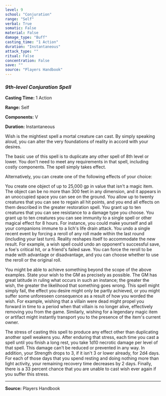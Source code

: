 ```yaml
---
level: 9
school: "Conjuration"
range: "Self"
verbal: True
somatic: False
material: False
damage_type: "Buff"
casting_time: "1 Action"
duration: "Instantaneous"
attack_type: ""
ritual: False
concentration: False
save: ""
source: "Players Handbook"
---
```


### *9th-level Conjuration Spell*

**Casting Time:** 1 Action

**Range:** Self

**Components:** V

**Duration:** Instantaneous

Wish is the mightiest spell a mortal creature can cast. By simply speaking aloud, you can alter the very foundations of reality in accord with your desires.
 
 The basic use of this spell is to duplicate any other spell of 8th level or lower. You don't need to meet any requirements in that spell, including costly components. The spell simply takes effect.
 
 Alternatively, you can create one of the following effects of your choice:
 
  You create one object of up to 25,000 gp in value that isn't a magic item. The object can be no more than 300 feet in any dimension, and it appears in an unoccupied space you can see on the ground.
  You allow up to twenty creatures that you can see to regain all hit points, and you end all effects on them described in the greater restoration spell.
  You grant up to ten creatures that you can see resistance to a damage type you choose.
  You grant up to ten creatures you can see immunity to a single spell or other magical effect for 8 hours. For instance, you could make yourself and all your companions immune to a lich's life drain attack.
  You undo a single recent event by forcing a reroll of any roll made within the last round (including your last turn). Reality reshapes itself to accommodate the new result. For example, a wish spell could undo an opponent's successful save, a foe's critical hit, or a friend's failed save. You can force the reroll to be made with advantage or disadvantage, and you can choose whether to use the reroll or the original roll.
 
  
 You might be able to achieve something beyond the scope of the above examples. State your wish to the GM as precisely as possible. The GM has great latitude in ruling what occurs in such an instance; the greater the wish, the greater the likelihood that something goes wrong. This spell might simply fail, the effect you desire might only be partly achieved, or you might suffer some unforeseen consequence as a result of how you worded the wish. For example, wishing that a villain were dead might propel you forward in time to a period when that villain is no longer alive, effectively removing you from the game. Similarly, wishing for a legendary magic item or artifact might instantly transport you to the presence of the item's current owner.
 
 The stress of casting this spell to produce any effect other than duplicating another spell weakens you. After enduring that stress, each time you cast a spell until you finish a long rest, you take 1d10 necrotic damage per level of that spell. This damage can't be reduced or prevented in any way. In addition, your Strength drops to 3, if it isn't 3 or lower already, for 2d4 days. For each of those days that you spend resting and doing nothing more than light activity, your remaining recovery time decreases by 2 days. Finally, there is a 33 percent chance that you are unable to cast wish ever again if you suffer this stress.

---
**Source:** Players Handbook
